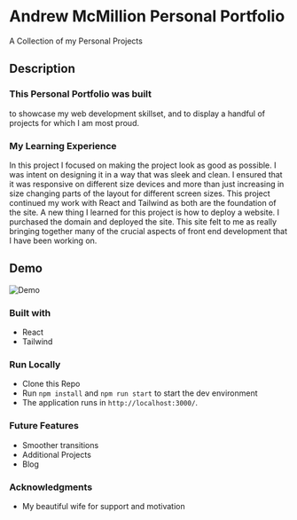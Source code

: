 # Andrew McMillion Personal Portfolio
A Collection of my Personal Projects
## Description
### This Personal Portfolio was built
to showcase my web development skillset, and to display a handful of projects for which I am most proud.

### My Learning Experience
In this project I focused on making the project look as good as possible. I was intent on designing it in a way that was sleek and clean. I ensured that it was responsive on different size devices and more than just increasing in size changing parts of the layout for different screen sizes. This project continued my work with React and Tailwind as both are the foundation of the site. A new thing I learned for this project is how to deploy a website. I purchased the domain and deployed the site. This site felt to me as really bringing together many of the crucial aspects of front end development that I have been working on.

## Demo
![Demo](./src/assets/gifs/portfolio-video.gif)

### Built with
- React
- Tailwind

### Run Locally
- Clone this Repo
- Run `npm install` and `npm run start` to start the dev environment
- The application runs in `http://localhost:3000/`.

### Future Features
- Smoother transitions
- Additional Projects
- Blog

### Acknowledgments
- My beautiful wife for support and motivation